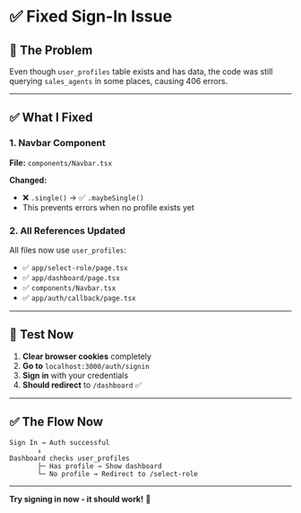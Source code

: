 # ✅ Fixed Sign-In Issue

## 🎯 The Problem

Even though `user_profiles` table exists and has data, the code was still querying `sales_agents` in some places, causing 406 errors.

---

## ✅ What I Fixed

### 1. Navbar Component
**File:** `components/Navbar.tsx`

**Changed:**
- ❌ `.single()` → ✅ `.maybeSingle()`
- This prevents errors when no profile exists yet

### 2. All References Updated

All files now use `user_profiles`:
- ✅ `app/select-role/page.tsx`
- ✅ `app/dashboard/page.tsx`
- ✅ `components/Navbar.tsx`
- ✅ `app/auth/callback/page.tsx`

---

## 🧪 Test Now

1. **Clear browser cookies** completely
2. **Go to** `localhost:3000/auth/signin`
3. **Sign in** with your credentials
4. **Should redirect** to `/dashboard` ✅

---

## ✅ The Flow Now

```
Sign In → Auth successful
       ↓
Dashboard checks user_profiles
       ├─ Has profile → Show dashboard
       └─ No profile → Redirect to /select-role
```

---

**Try signing in now - it should work!** 🚀

